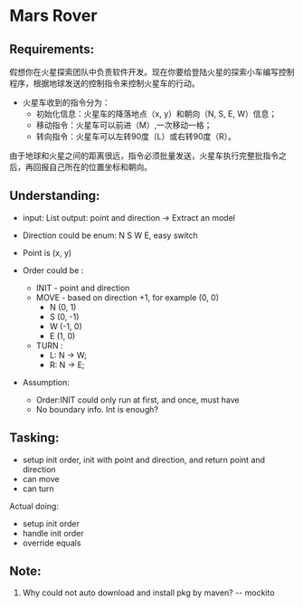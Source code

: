 # Mars Rover  

## Requirements:
假想你在火星探索团队中负责软件开发。现在你要给登陆火星的探索小车编写控制程序，根据地球发送的控制指令来控制火星车的行动。
- 火星车收到的指令分为：
    - 初始化信息：火星车的降落地点（x, y）和朝向（N, S, E, W）信息；
    - 移动指令：火星车可以前进（M）,一次移动一格；
    - 转向指令：火星车可以左转90度（L）或右转90度（R）。

由于地球和火星之间的距离很远，指令必须批量发送，火星车执行完整批指令之后，再回报自己所在的位置坐标和朝向。
## Understanding:
- input: List<Order>   output: point and direction -> Extract an model
- Direction could be enum: N S W E, easy switch
- Point is (x, y)
- Order could be :
    - INIT -  point and direction
    - MOVE -  based on direction +1, for example (0, 0)
        - N (0, 1)
        - S (0, -1)
        - W (-1, 0)
        - E (1, 0)
    - TURN :
        - L: N -> W; 
        - R: N -> E;
        
- Assumption:
    - Order:INIT could only run at first, and once, must have
    - No boundary info. Int is enough?

## Tasking:
- setup init order, init with point and direction, and return point and direction
- can move
- can turn

Actual doing:
- setup init order
- handle init order
- override equals



## Note:
1. Why could not auto download and install pkg by maven? -- mockito


